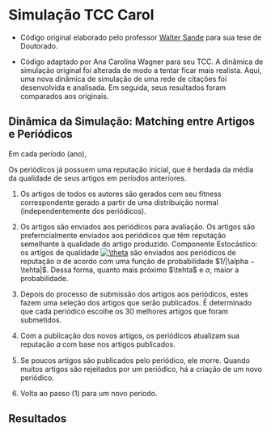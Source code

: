 # Simulação TCC Carol

* Código original elaborado pelo professor [Walter Sande](https://emap.fgv.br/corpo-docente/walter-wagner-carvalho-sande) para sua tese de Doutorado.

* Código adaptado por Ana Carolina Wagner para seu TCC. A dinâmica de simulação original foi alterada de modo a tentar ficar mais realista. Aqui, uma nova dinâmica de simulação de uma rede de citações foi desenvolvida e analisada. Em seguida, seus resultados foram comparados aos originais. 

## Dinâmica da Simulação: Matching entre Artigos e Periódicos

Em cada período (ano),

Os periódicos já possuem uma reputação inicial, que é herdada da média da qualidade de seus artigos em períodos anteriores.

  1. Os artigos de todos os autores são gerados com seu fitness correspondente gerado a partir de uma distribuição normal (independentemente dos periódicos).

  2. Os artigos são enviados aos periódicos para avaliação. Os artigos são preferncialmente enviados aos periódicos que têm reputação semelhante à qualidade do artigo produzido. Componente Estocástico: os artigos de qualidade <a href="https://www.codecogs.com/eqnedit.php?latex=\theta" target="_blank"><img src="https://latex.codecogs.com/gif.latex?\theta" title="\theta" /></a> são enviados aos periódicos de reputação $\alpha$ de acordo com uma função de probabilidade $1/|\alpha − \tehta|$. Dessa forma, quanto mais próximo $\tehta$ e $\alpha$, maior a probabilidade.

  3. Depois do processo de submissão dos artigos aos periódicos, estes fazem uma seleção dos artigos que serão publicados. É determinado que cada periódico escolhe os 30 melhores artigos que foram submetidos.

  4. Com a publicação dos novos artigos, os periódicos atualizam sua reputação 𝛼 com base nos artigos publicados.

  5. Se poucos artigos são publicados pelo periódico, ele morre. Quando muitos artigos são rejeitados por um periódico, há a criação de um novo periódico.

  6. Volta ao passo (1) para um novo período.

## Resultados 





